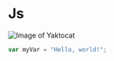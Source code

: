 # Js

![Image of Yaktocat](https://octodex.github.com/images/yaktocat.png)

``` javascript
var myVar = "Hello, world!";
```

